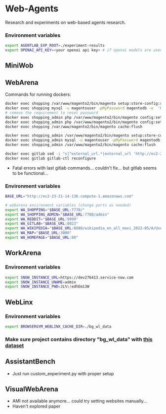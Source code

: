 # Web-Agents
Research and experiments on web-based agents research.

### Environment variables
```bash
export AGENTLAB_EXP_ROOT=./experiment-results
export OPENAI_API_KEY=<your openai api key> # if openai models are used
```


## MiniWob

## WebArena
Commands for running dockers:
```bash
docker exec shopping /var/www/magento2/bin/magento setup:store-config:set --base-url="http://ec2-23-21-14-136.compute-1.amazonaws.com:7770" # no trailing /
docker exec shopping mysql -u magentouser -pMyPassword magentodb -e  'UPDATE core_config_data SET value="http://ec2-23-21-14-136.compute-1.amazonaws.com:7770/" WHERE path = "web/secure/base_url";'
# remove the requirement to reset password
docker exec shopping_admin php /var/www/magento2/bin/magento config:set admin/security/password_is_forced 0
docker exec shopping_admin php /var/www/magento2/bin/magento config:set admin/security/password_lifetime 0
docker exec shopping /var/www/magento2/bin/magento cache:flush

docker exec shopping_admin /var/www/magento2/bin/magento setup:store-config:set --base-url="http://ec2-23-21-14-136.compute-1.amazonaws.com:7780"
docker exec shopping_admin mysql -u magentouser -pMyPassword magentodb -e  'UPDATE core_config_data SET value="http://ec2-23-21-14-136.compute-1.amazonaws.com:7780/" WHERE path = "web/secure/base_url";'
docker exec shopping_admin /var/www/magento2/bin/magento cache:flush

docker exec gitlab sed -i "s|^external_url.*|external_url 'http://ec2-23-21-14-136.compute-1.amazonaws.com:8023'|" /etc/gitlab/gitlab.rb
docker exec gitlab gitlab-ctl reconfigure
```
* Fatal errors with last gitlab commands... couldn't fix... but gitlab seems to be functional...

### Environment variables
```bash
BASE_URL="http://ec2-23-21-14-136.compute-1.amazonaws.com"

# webarena environment variables (change ports as needed)
export WA_SHOPPING="$BASE_URL:7770/"
export WA_SHOPPING_ADMIN="$BASE_URL:7780/admin"
export WA_REDDIT="$BASE_URL:9999"
export WA_GITLAB="$BASE_URL:8023"
export WA_WIKIPEDIA="$BASE_URL:8888/wikipedia_en_all_maxi_2022-05/A/User:The_other_Kiwix_guy/Landing"
export WA_MAP="$BASE_URL:3000"
export WA_HOMEPAGE="$BASE_URL:80"
```

## WorkArena

### Environment variables
```bash
export SNOW_INSTANCE_URL=https://dev276413.service-now.com
export SNOW_INSTANCE_UNAME=admin
export SNOW_INSTANCE_PWD=JL%\!edhEm13W
```

## WebLinx

### Environment variables
```bash
export BROWSERGYM_WEBLINX_CACHE_DIR=./bg_wl_data
```

### Make sure project contains directory "bg_wl_data" with [this dataset](https://huggingface.co/datasets/McGill-NLP/weblinx-browsergym)


## AssistantBench

* Just run custom_experiment.py with proper setup

## VisualWebArena

* AMI not available anymore... could try setting websites manually...
* Haven't explored paper